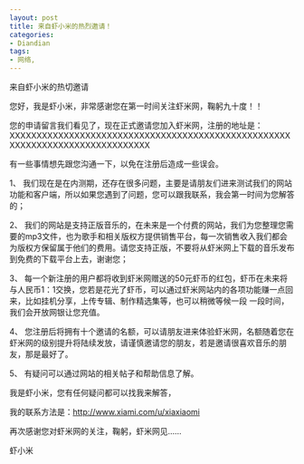 ```yaml
---
layout: post
title: 来自虾小米的热烈邀请！
categories:
- Diandian
tags:
- 网络, 
---
```

来自虾小米的热切邀请
<p>您好，我是虾小米，非常感谢您在第一时间关注虾米网，鞠躬九十度！！</p>
<p>您的申请留言我们看见了，现在正式邀请您加入虾米网，注册的地址是：<br />XXXXXXXXXXXXXXXXXXXXXXXXXXXXXXXXXXXXXXXXXXXXXXXXXXXXXXXXXXXXXXXXXXXXXXXXXXXXXX</p>
<p>有一些事情想先跟您沟通一下，以免在注册后造成一些误会。</p>
<p>1、 我们现在是在内测期，还存在很多问题，主要是请朋友们进来测试我们的网站功能和客户端，所以如果您遇到了问题，您可以跟我联系，我会第一时间为您解答的；</p>
<p>2、 我们的网站是支持正版音乐的，在未来是一个付费的网站，我们为您整理您需要的mp3文件，也为歌手和相关版权方提供销售平台，每一次销售收入我们都会为版权方保留属于他们的费用。请您支持正版，不要将从虾米网上下载的音乐发布到免费的下载平台上去，谢谢您；</p>
<p>3、 每一个新注册的用户都将收到虾米网赠送的50元虾币的红包，虾币在未来将与人民币1：1交换，您若是花光了虾币，可以通过虾米网站内的各项功能赚一点回来，比如挂机分享，上传专辑、制作精选集等，也可以稍微等候一段 一段时间，我们会开放网银让您充值。</p>
<p>4、 您注册后将拥有十个邀请的名额，可以请朋友进来体验虾米网，名额随着您在虾米网的级别提升将陆续发放，请谨慎邀请您的朋友，若是邀请很喜欢音乐的朋友，那是最好了。</p>
<p>5、 有疑问可以通过网站的相关帖子和帮助信息了解。</p>
<p>我是虾小米，您有任何疑问都可以找我来解答，</p>
<p>我的联系方法是：<a target="_blank" href="http://www.xiami.com/u/xiaxiaomi">http://www.xiami.com/u/xiaxiaomi</a></p>
<p>再次感谢您对虾米网的关注，鞠躬，虾米网见……</p>虾小米